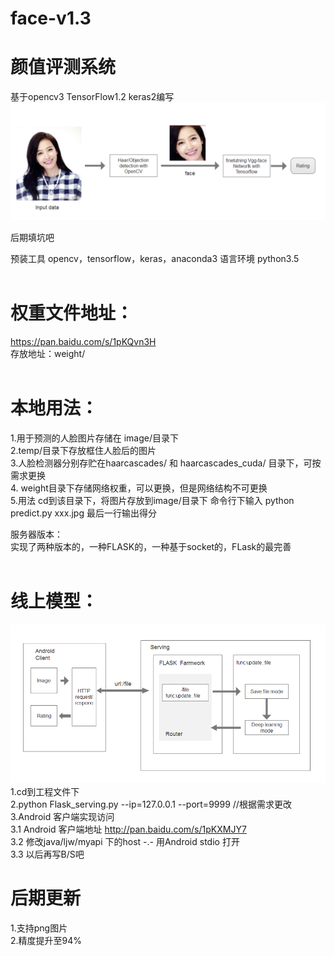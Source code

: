 # face-v1.3
# 颜值评测系统
  
基于opencv3 TensorFlow1.2 keras2编写
![image](https://github.com/KirtoXX/face-v1.3/blob/master/%E6%95%B0%E6%8D%AE%E6%B5%81%E5%9B%BE.png)
  
后期填坑吧
  
预装工具 opencv，tensorflow，keras，anaconda3 
语言环境 python3.5  
  
# 权重文件地址：   
https://pan.baidu.com/s/1pKQvn3H  
存放地址：weight/  
  
# 本地用法：   
1.用于预测的人脸图片存储在 image/目录下  
2.temp/目录下存放框住人脸后的图片    
3.人脸检测器分别存贮在haarcascades/ 和 haarcascades_cuda/ 目录下，可按需求更换  
4. weight目录下存储网络权重，可以更换，但是网络结构不可更换  
5.用法 cd到该目录下，将图片存放到image/目录下 命令行下输入 python predict.py xxx.jpg 最后一行输出得分  
  
服务器版本：  
实现了两种版本的，一种FLASK的，一种基于socket的，FLask的最完善  
  
# 线上模型： 
![image](https://github.com/KirtoXX/face-v1.3/blob/master/%E6%95%B0%E6%8D%AE%E6%B5%81%E5%9B%BEsystem.png)
1.cd到工程文件下  
2.python Flask_serving.py --ip=127.0.0.1 --port=9999  //根据需求更改  
3.Android 客户端实现访问   
3.1 Android 客户端地址 http://pan.baidu.com/s/1pKXMJY7   
3.2 修改java/ljw/myapi 下的host -.- 用Android stdio 打开  
3.3 以后再写B/S吧  

# 后期更新
1.支持png图片  
2.精度提升至94%  
